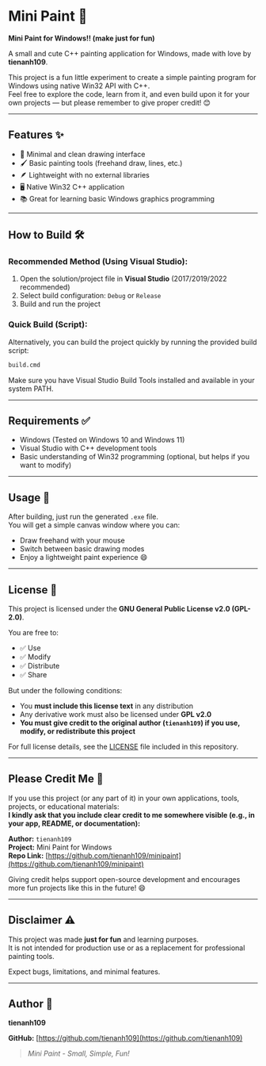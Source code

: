 # Mini Paint 🎨

**Mini Paint for Windows!! (make just for fun)**

A small and cute C++ painting application for Windows, made with love by **tienanh109**.

This project is a fun little experiment to create a simple painting program for Windows using native Win32 API with C++.  
Feel free to explore the code, learn from it, and even build upon it for your own projects — but please remember to give proper credit! 😊

---

## Features ✨

- 🎨 Minimal and clean drawing interface
- 🖌️ Basic painting tools (freehand draw, lines, etc.)
- 🪶 Lightweight with no external libraries
- 🖥️ Native Win32 C++ application
- 📚 Great for learning basic Windows graphics programming

---

## How to Build 🛠️

### Recommended Method (Using Visual Studio):

1. Open the solution/project file in **Visual Studio** (2017/2019/2022 recommended)
2. Select build configuration: `Debug` or `Release`
3. Build and run the project

### Quick Build (Script):

Alternatively, you can build the project quickly by running the provided build script:

```bash
build.cmd
```

Make sure you have Visual Studio Build Tools installed and available in your system PATH.

---

## Requirements ✅

- Windows (Tested on Windows 10 and Windows 11)
- Visual Studio with C++ development tools
- Basic understanding of Win32 programming (optional, but helps if you want to modify)

---

## Usage 🚀

After building, just run the generated `.exe` file.  
You will get a simple canvas window where you can:

- Draw freehand with your mouse
- Switch between basic drawing modes
- Enjoy a lightweight paint experience 😄

---

## License 📄

This project is licensed under the **GNU General Public License v2.0 (GPL-2.0)**.

You are free to:

- ✅ Use
- ✅ Modify
- ✅ Distribute
- ✅ Share

But under the following conditions:

- You **must include this license text** in any distribution
- Any derivative work must also be licensed under **GPL v2.0**
- **You must give credit to the original author (`tienanh109`) if you use, modify, or redistribute this project**

For full license details, see the [LICENSE](./LICENSE) file included in this repository.

---

## Please Credit Me 🙏

If you use this project (or any part of it) in your own applications, tools, projects, or educational materials:  
**I kindly ask that you include clear credit to me somewhere visible (e.g., in your app, README, or documentation):**

**Author:** `tienanh109`  
**Project:** Mini Paint for Windows  
**Repo Link:** [https://github.com/tienanh109/minipaint](https://github.com/tienanh109/minipaint)

Giving credit helps support open-source development and encourages more fun projects like this in the future! 😄

---

## Disclaimer ⚠️

This project was made **just for fun** and learning purposes.  
It is not intended for production use or as a replacement for professional painting tools.

Expect bugs, limitations, and minimal features.

---

## Author 👤

**tienanh109**

**GitHub:** [https://github.com/tienanh109](https://github.com/tienanh109)

> _Mini Paint - Small, Simple, Fun!_

